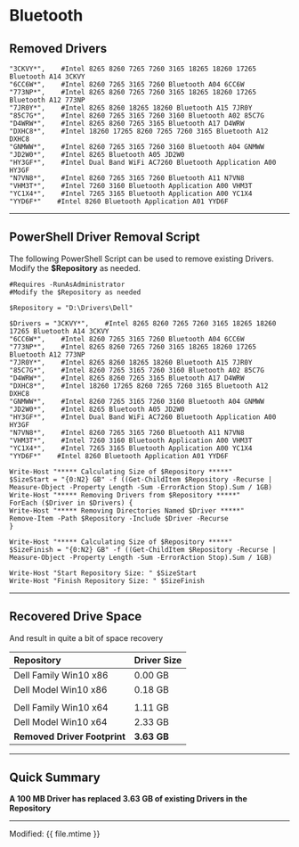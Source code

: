 # Bluetooth

## Removed Drivers

```
"3CKVY*",    #Intel 8265 8260 7265 7260 3165 18265 18260 17265 Bluetooth A14 3CKVY
"6CC6W*",    #Intel 8260 7265 3165 7260 Bluetooth A04 6CC6W
"773NP*",    #Intel 8265 8260 7265 7260 3165 18265 18260 17265 Bluetooth A12 773NP
"7JR0Y*",    #Intel 8265 8260 18265 18260 Bluetooth A15 7JR0Y
"85C7G*",    #Intel 8260 7265 3165 7260 3160 Bluetooth A02 85C7G
"D4WRW*",    #Intel 8265 8260 7265 3165 Bluetooth A17 D4WRW
"DXHC8*",    #Intel 18260 17265 8260 7265 7260 3165 Bluetooth A12 DXHC8
"GNMWW*",    #Intel 8260 7265 3165 7260 3160 Bluetooth A04 GNMWW
"JD2W0*",    #Intel 8265 Bluetooth A05 JD2W0
"HY3GF*",    #Intel Dual Band WiFi AC7260 Bluetooth Application A00 HY3GF
"N7VN8*",    #Intel 8260 7265 3165 7260 Bluetooth A11 N7VN8
"VHM3T*",    #Intel 7260 3160 Bluetooth Application A00 VHM3T
"YC1X4*",    #Intel 7265 3165 Bluetooth Application A00 YC1X4
"YYD6F*"    #Intel 8260 Bluetooth Application A01 YYD6F
```

---

## PowerShell Driver Removal Script

The following PowerShell Script can be used to remove existing Drivers.  Modify the **$Repository** as needed.

```
#Requires -RunAsAdministrator
#Modify the $Repository as needed

$Repository = "D:\Drivers\Dell"

$Drivers = "3CKVY*",    #Intel 8265 8260 7265 7260 3165 18265 18260 17265 Bluetooth A14 3CKVY
"6CC6W*",    #Intel 8260 7265 3165 7260 Bluetooth A04 6CC6W
"773NP*",    #Intel 8265 8260 7265 7260 3165 18265 18260 17265 Bluetooth A12 773NP
"7JR0Y*",    #Intel 8265 8260 18265 18260 Bluetooth A15 7JR0Y
"85C7G*",    #Intel 8260 7265 3165 7260 3160 Bluetooth A02 85C7G
"D4WRW*",    #Intel 8265 8260 7265 3165 Bluetooth A17 D4WRW
"DXHC8*",    #Intel 18260 17265 8260 7265 7260 3165 Bluetooth A12 DXHC8
"GNMWW*",    #Intel 8260 7265 3165 7260 3160 Bluetooth A04 GNMWW
"JD2W0*",    #Intel 8265 Bluetooth A05 JD2W0
"HY3GF*",    #Intel Dual Band WiFi AC7260 Bluetooth Application A00 HY3GF
"N7VN8*",    #Intel 8260 7265 3165 7260 Bluetooth A11 N7VN8
"VHM3T*",    #Intel 7260 3160 Bluetooth Application A00 VHM3T
"YC1X4*",    #Intel 7265 3165 Bluetooth Application A00 YC1X4
"YYD6F*"    #Intel 8260 Bluetooth Application A01 YYD6F

Write-Host "***** Calculating Size of $Repository *****"
$SizeStart = "{0:N2} GB" -f ((Get-ChildItem $Repository -Recurse | Measure-Object -Property Length -Sum -ErrorAction Stop).Sum / 1GB)
Write-Host "***** Removing Drivers from $Repository *****"
ForEach ($Driver in $Drivers) {
Write-Host "***** Removing Directories Named $Driver *****"
Remove-Item -Path $Repository -Include $Driver -Recurse
}

Write-Host "***** Calculating Size of $Repository *****"
$SizeFinish = "{0:N2} GB" -f ((Get-ChildItem $Repository -Recurse | Measure-Object -Property Length -Sum -ErrorAction Stop).Sum / 1GB)

Write-Host "Start Repository Size: " $SizeStart
Write-Host "Finish Repository Size: " $SizeFinish
```

---

## Recovered Drive Space

And result in quite a bit of space recovery

| Repository | Driver Size |
| :--- | :--- |
| Dell Family Win10 x86 | 0.00 GB |
| Dell Model Win10 x86 | 0.18 GB |
|  |  |
| Dell Family Win10 x64 | 1.11 GB |
| Dell Model Win10 x64 | 2.33 GB |
| **Removed Driver Footprint** | **3.63 GB** |

---

## Quick Summary

**A 100 MB Driver has replaced 3.63 GB of existing Drivers in the Repository**


---

Modified: {{ file.mtime }}